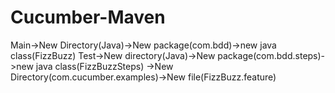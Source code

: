 # Cucumber-Maven
Main->New Directory(Java)->New package(com.bdd)->new java class(FizzBuzz)
Test->New directory(Java)->New package(com.bdd.steps)->new java class(FizzBuzzSteps)
    ->New Directory(com.cucumber.examples)->New file(FizzBuzz.feature)

